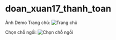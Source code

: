 ﻿# doan_xuan17_thanh_toan

Ảnh Demo
Trang chủ:
![Trang chủ](https://i.imgur.com/3PT5mN6.png)

Chọn chỗ ngồi:
![Chọn chỗ ngồi](https://i.imgur.com/cMxJXo0.png)

